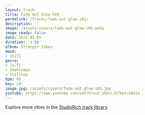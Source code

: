 ```yaml
---
layout: track
title: Fade Out Glow S01
permalink: /tracks/fade-out-glow-s01/
description: ''
image: /assets/covers/fade-out-glow-s01.webp
image_ready: false
date: 2025-01-01
duration: '1:50'
album: Stranger Vibes
mood:
- Chill
genre:
- lo-fi
- downtempo
- chillhop
bpm: 85
key: C#
image_jpg: /assets/covers/fade-out-glow-s01.jpg
youtube: https://www.youtube.com/watch?v=3_U9pLLI6Tk&t=5642s
---
```


Explore more vibes in the [StudioRich track library](/tracks/).
